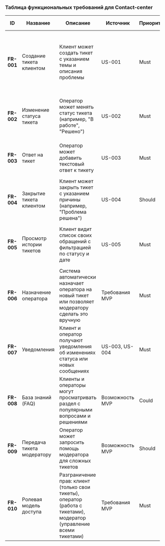 ### Таблица функциональных требований для Contact-center

| ID          | Название                     | Описание                                                                                                                 | Источник          | Приоритет | Критерии приемки                                                                                                                                 | Связанные модули       |
|-------------|------------------------------|--------------------------------------------------------------------------------------------------------------------------|-------------------|-----------|--------------------------------------------------------------------------------------------------------------------------------------------------|------------------------|
| **FR-001**  | Создание тикета клиентом     | Клиент может создать тикет с указанием темы и описания проблемы                                                          | US-001            | Must      | При заполнении полей "Тема" и "Описание" система создает тикет со статусом "Новый" и отправляет уведомление оператору                           | Форма обращения        |
| **FR-002**  | Изменение статуса тикета     | Оператор может менять статус тикета (например, "В работе", "Решено")                                                     | US-002            | Must      | При выборе нового статуса система сохраняет изменения и уведомляет клиента                                                                      | Панель оператора       |
| **FR-003**  | Ответ на тикет               | Оператор может добавить текстовый ответ к тикету                                                                          | US-003            | Must      | Ответ сохраняется в истории тикета, клиент получает уведомление                                                                                 | Чат тикета             |
| **FR-004**  | Закрытие тикета клиентом     | Клиент может закрыть тикет с указанием причины (например, "Проблема решена")                                              | US-004            | Should    | При закрытии статус меняется на "Закрыт", оператор получает уведомление                                                                         | Личный кабинет клиента |
| **FR-005**  | Просмотр истории тикетов     | Клиент видит список своих обращений с фильтрацией по статусу и дате                                                       | US-005            | Must      | В личном кабинете отображается таблица с колонками: ID, Тема, Статус, Дата создания                                                            | История обращений      |
| **FR-006**  | Назначение оператора         | Система автоматически назначает оператора на новый тикет или позволяет модератору сделать это вручную                    | Требования MVP    | Must      | Новый тикет распределяется на оператора с наименьшей нагрузкой                                                                                  | Распределение          |
| **FR-007**  | Уведомления                  | Клиент и оператор получают уведомления об изменениях статуса или новых сообщениях                                         | US-003, US-004    | Must      | Уведомления приходят в реальном времени (email/push)                                                                                            | Уведомления            |
| **FR-008**  | База знаний (FAQ)            | Клиенты и операторы могут просматривать раздел с популярными вопросами и решениями                                        | Возможность MVP   | Could     | Раздел доступен без авторизации, содержит поиск по ключевым словам                                                                              | База знаний            |
| **FR-009**  | Передача тикета модератору   | Оператор может запросить помощь модератора для сложных тикетов                                                            | Возможность MVP   | Should    | При нажатии "Передать модератору" тикет перемещается в отдельную очередь                                                                        | Модерация              |
| **FR-010**  | Ролевая модель доступа       | Разграничение прав: клиент (только свои тикеты), оператор (работа с тикетами), модератор (управление всеми тикетами)     | Требования MVP    | Must      | Пользователь с ролью "Клиент" не может просматривать чужие тикеты                                                                               | RBAC                   |
